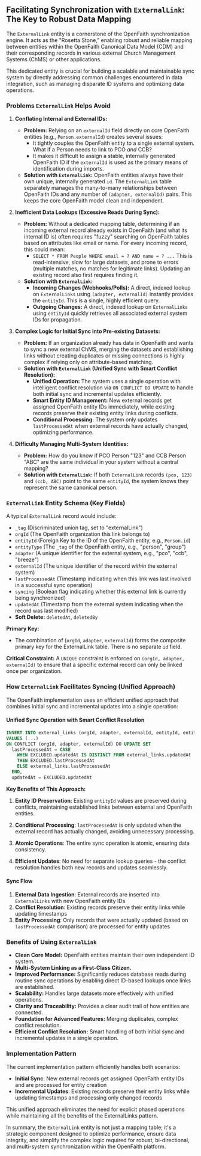 ## Facilitating Synchronization with `ExternalLink`: The Key to Robust Data Mapping

The `ExternalLink` entity is a cornerstone of the OpenFaith synchronization engine. It acts as the "Rosetta Stone," enabling robust and reliable mapping between entities within the OpenFaith Canonical Data Model (CDM) and their corresponding records in various external Church Management Systems (ChMS) or other applications.

This dedicated entity is crucial for building a scalable and maintainable sync system by directly addressing common challenges encountered in data integration, such as managing disparate ID systems and optimizing data operations.

### Problems `ExternalLink` Helps Avoid

1.  **Conflating Internal and External IDs:**

    - **Problem:** Relying on an `externalId` field directly on core OpenFaith entities (e.g., `Person.externalId`) creates several issues:
      - It tightly couples the OpenFaith entity to a single external system. What if a Person needs to link to PCO _and_ CCB?
      - It makes it difficult to assign a stable, internally generated OpenFaith ID if the `externalId` is used as the primary means of identification during imports.
    - **Solution with `ExternalLink`:** OpenFaith entities always have their own unique, internally generated `id`. The `ExternalLink` table separately manages the many-to-many relationships between OpenFaith IDs and any number of `(adapter, externalId)` pairs. This keeps the core OpenFaith model clean and independent.

2.  **Inefficient Data Lookups (Excessive Reads During Sync):**

    - **Problem:** Without a dedicated mapping table, determining if an incoming external record already exists in OpenFaith (and what its internal ID is) often requires "fuzzy" searching on OpenFaith tables based on attributes like email or name. For every incoming record, this could mean:
      - `SELECT * FROM People WHERE email = ? AND name = ? ...`
        This is read-intensive, slow for large datasets, and prone to errors (multiple matches, no matches for legitimate links). Updating an existing record also first requires finding it.
    - **Solution with `ExternalLink`:**
      - **Incoming Changes (Webhooks/Polls):** A direct, indexed lookup on `ExternalLinks` using `(adapter, externalId)` instantly provides the `entityId`. This is a single, highly efficient query.
      - **Outgoing Changes:** A direct, indexed lookup on `ExternalLinks` using `entityId` quickly retrieves all associated external system IDs for propagation.

3.  **Complex Logic for Initial Sync into Pre-existing Datasets:**

    - **Problem:** If an organization already has data in OpenFaith and wants to sync a new external ChMS, merging the datasets and establishing links without creating duplicates or missing connections is highly complex if relying only on attribute-based matching.
    - **Solution with `ExternalLink` (Unified Sync with Smart Conflict Resolution):**
      - **Unified Operation:** The system uses a single operation with intelligent conflict resolution via `ON CONFLICT DO UPDATE` to handle both initial sync and incremental updates efficiently.
      - **Smart Entity ID Management:** New external records get assigned OpenFaith entity IDs immediately, while existing records preserve their existing entity links during conflicts.
      - **Conditional Processing:** The system only updates `lastProcessedAt` when external records have actually changed, optimizing performance.

4.  **Difficulty Managing Multi-System Identities:**
    - **Problem:** How do you know if PCO Person "123" and CCB Person "ABC" are the same individual in your system without a central mapping?
    - **Solution with `ExternalLink`:** If both `ExternalLink` records `(pco, 123)` and `(ccb, ABC)` point to the same `entityId`, the system knows they represent the same canonical person.

### `ExternalLink` Entity Schema (Key Fields)

A typical `ExternalLink` record would include:

- `_tag` (Discriminated union tag, set to "externalLink")
- `orgId` (The OpenFaith organization this link belongs to)
- `entityId` (Foreign Key to the ID of the OpenFaith entity, e.g., `Person.id`)
- `entityType` (The `_tag` of the OpenFaith entity, e.g., "person", "group")
- `adapter` (A unique identifier for the external system, e.g., "pco", "ccb", "breeze")
- `externalId` (The unique identifier of the record _within_ the external system)
- `lastProcessedAt` (Timestamp indicating when this link was last involved in a successful sync operation)
- `syncing` (Boolean flag indicating whether this external link is currently being synchronized)
- `updatedAt` (Timestamp from the external system indicating when the record was last modified)
- **Soft Delete:** `deletedAt`, `deletedBy`

**Primary Key:**

- The combination of (`orgId`, `adapter`, `externalId`) forms the composite primary key for the ExternalLink table. There is no separate `id` field.

**Critical Constraint:** A `UNIQUE` constraint is enforced on `(orgId, adapter, externalId)` to ensure that a specific external record can only be linked once per organization.

### How `ExternalLink` Facilitates Syncing (Unified Approach)

The OpenFaith implementation uses an efficient unified approach that combines initial sync and incremental updates into a single operation:

#### **Unified Sync Operation with Smart Conflict Resolution**

```sql
INSERT INTO external_links (orgId, adapter, externalId, entityId, entityType, ...)
VALUES (...)
ON CONFLICT (orgId, adapter, externalId) DO UPDATE SET
  lastProcessedAt = CASE
    WHEN EXCLUDED.updatedAt IS DISTINCT FROM external_links.updatedAt
    THEN EXCLUDED.lastProcessedAt
    ELSE external_links.lastProcessedAt
  END,
  updatedAt = EXCLUDED.updatedAt
```

**Key Benefits of This Approach:**

1. **Entity ID Preservation**: Existing `entityId` values are preserved during conflicts, maintaining established links between external and OpenFaith entities.

2. **Conditional Processing**: `lastProcessedAt` is only updated when the external record has actually changed, avoiding unnecessary processing.

3. **Atomic Operations**: The entire sync operation is atomic, ensuring data consistency.

4. **Efficient Updates**: No need for separate lookup queries - the conflict resolution handles both new records and updates seamlessly.

#### **Sync Flow**

1. **External Data Ingestion**: External records are inserted into `ExternalLinks` with new OpenFaith entity IDs
2. **Conflict Resolution**: Existing records preserve their entity links while updating timestamps
3. **Entity Processing**: Only records that were actually updated (based on `lastProcessedAt` comparison) are processed for entity updates

### Benefits of Using `ExternalLink`

- **Clean Core Model:** OpenFaith entities maintain their own independent ID system.
- **Multi-System Linking as a First-Class Citizen.**
- **Improved Performance:** Significantly reduces database reads during routine sync operations by enabling direct ID-based lookups once links are established.
- **Scalability:** Handles large datasets more effectively with unified operations.
- **Clarity and Traceability:** Provides a clear audit trail of how entities are connected.
- **Foundation for Advanced Features:** Merging duplicates, complex conflict resolution.
- **Efficient Conflict Resolution:** Smart handling of both initial sync and incremental updates in a single operation.

### Implementation Pattern

The current implementation pattern efficiently handles both scenarios:

- **Initial Sync**: New external records get assigned OpenFaith entity IDs and are processed for entity creation
- **Incremental Updates**: Existing records preserve their entity links while updating timestamps and processing only changed records

This unified approach eliminates the need for explicit phased operations while maintaining all the benefits of the ExternalLinks pattern.

In summary, the `ExternalLink` entity is not just a mapping table; it's a strategic component designed to optimize performance, ensure data integrity, and simplify the complex logic required for robust, bi-directional, and multi-system synchronization within the OpenFaith platform.

